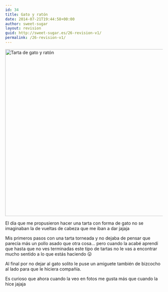 ```yaml
---
id: 34
title: Gato y ratón
date: 2014-07-21T19:44:58+00:00
author: sweet-sugar
layout: revision
guid: http://sweet-sugar.es/26-revision-v1/
permalink: /26-revision-v1/
---
```

[<img class="alignnone size-full wp-image-30" alt="Tarta de gato y ratón" src="http://sweet-sugar.es/wp-content/uploads/2014/07/tarta-gato.jpg" width="700" height="535" srcset="http://sweet-sugar.es/wp-content/uploads/2014/07/tarta-gato.jpg 700w, http://sweet-sugar.es/wp-content/uploads/2014/07/tarta-gato-300x229.jpg 300w" sizes="(max-width: 700px) 100vw, 700px" />](http://sweet-sugar.es/wp-content/uploads/2014/07/tarta-gato.jpg)

El día que me propusieron hacer una tarta con forma de gato no se imaginaban la de vueltas de cabeza que me iban a dar jajaja

Mis primeros pasos con una tarta torneada y no dejaba de pensar que parecía más un pollo asado que otra cosa&#8230; pero cuando la acabé aprendí que hasta que no ves terminadas este tipo de tartas no le vas a encontrar mucho sentido a lo que estás haciendo 😛

Al final por no dejar al gato solito le puse un amiguete también de bizcocho al lado para que le hiciera compañía.

Es curioso que ahora cuando la veo en fotos me gusta más que cuando la hice jajaja